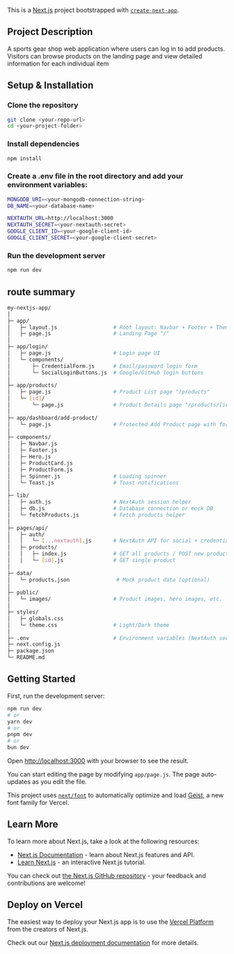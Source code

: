 This is a [Next.js](https://nextjs.org) project bootstrapped with [`create-next-app`](https://github.com/vercel/next.js/tree/canary/packages/create-next-app).

## Project Description

A sports gear shop web application where users can log in to add products. Visitors can browse products on the landing page and view detailed information for each individual item

## Setup & Installation

### Clone the repository

```bash
git clone <your-repo-url>
cd <your-project-folder>
```

### Install dependencies

```bash
npm install

```

### Create a .env file in the root directory and add your environment variables:

```bash
MONGODB_URI=<your-mongodb-connection-string>
DB_NAME=<your-database-name>

NEXTAUTH_URL=http://localhost:3000
NEXTAUTH_SECRET=<your-nextauth-secret>
GOOGLE_CLIENT_ID=<your-google-client-id>
GOOGLE_CLIENT_SECRET=<your-google-client-secret>
```

### Run the development server

```bash
npm run dev
```

## route summary

```bash
my-nextjs-app/
│
├─ app/
│   ├─ layout.js                  # Root layout: Navbar + Footer + Theme Provider
│   ├─ page.js                    # Landing Page "/"
│
├─ app/login/
│   ├─ page.js                    # Login page UI
│   └─ components/
│       ├─ CredentialForm.js      # Email/password login form
│       └─ SocialLoginButtons.js  # Google/GitHub login buttons
│
├─ app/products/
│   ├─ page.js                    # Product List page "/products"
│   └─ [id]/
│       └─ page.js                # Product Details page "/products/[id]"
│
├─ app/dashboard/add-product/
│   └─ page.js                    # Protected Add Product page with form
│
├─ components/
│   ├─ Navbar.js
│   ├─ Footer.js
│   ├─ Hero.js
│   ├─ ProductCard.js
│   ├─ ProductForm.js
│   ├─ Spinner.js                 # Loading spinner
│   └─ Toast.js                   # Toast notifications
│
├─ lib/
│   ├─ auth.js                    # NextAuth session helper
│   ├─ db.js                      # Database connection or mock DB
│   └─ fetchProducts.js           # Fetch products helper
│
├─ pages/api/
│   ├─ auth/
│   │   └─ [...nextauth].js       # NextAuth API for social + credentials login
│   ├─ products/
│   │   ├─ index.js               # GET all products / POST new product
│   │   └─ [id].js                # GET single product
│
├─ data/
│   └─ products.json               # Mock product data (optional)
│
├─ public/
│   └─ images/                    # Product images, hero images, etc.
│
├─ styles/
│   ├─ globals.css
│   └─ theme.css                  # Light/Dark theme
│
├─ .env                           # Environment variables (NextAuth secrets, DB URL)
├─ next.config.js
├─ package.json
└─ README.md
```

## Getting Started

First, run the development server:

```bash
npm run dev
# or
yarn dev
# or
pnpm dev
# or
bun dev
```

Open [http://localhost:3000](http://localhost:3000) with your browser to see the result.

You can start editing the page by modifying `app/page.js`. The page auto-updates as you edit the file.

This project uses [`next/font`](https://nextjs.org/docs/app/building-your-application/optimizing/fonts) to automatically optimize and load [Geist](https://vercel.com/font), a new font family for Vercel.

## Learn More

To learn more about Next.js, take a look at the following resources:

- [Next.js Documentation](https://nextjs.org/docs) - learn about Next.js features and API.
- [Learn Next.js](https://nextjs.org/learn) - an interactive Next.js tutorial.

You can check out [the Next.js GitHub repository](https://github.com/vercel/next.js) - your feedback and contributions are welcome!

## Deploy on Vercel

The easiest way to deploy your Next.js app is to use the [Vercel Platform](https://vercel.com/new?utm_medium=default-template&filter=next.js&utm_source=create-next-app&utm_campaign=create-next-app-readme) from the creators of Next.js.

Check out our [Next.js deployment documentation](https://nextjs.org/docs/app/building-your-application/deploying) for more details.
